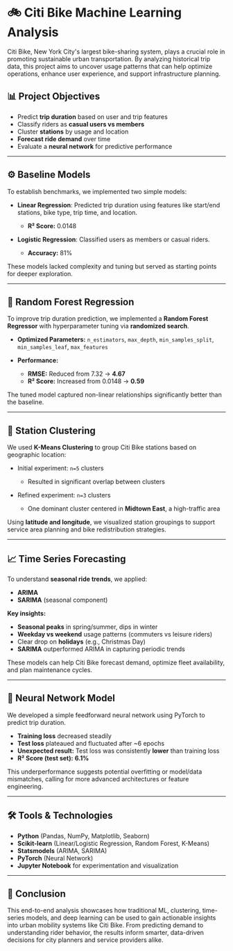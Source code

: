 # 🚲 Citi Bike Machine Learning Analysis

Citi Bike, New York City's largest bike-sharing system, plays a crucial role in promoting sustainable urban transportation. By analyzing historical trip data, this project aims to uncover usage patterns that can help optimize operations, enhance user experience, and support infrastructure planning.

## 📊 Project Objectives

* Predict **trip duration** based on user and trip features
* Classify riders as **casual users vs members**
* Cluster **stations** by usage and location
* **Forecast ride demand** over time
* Evaluate a **neural network** for predictive performance

---

## ⚙️ Baseline Models

To establish benchmarks, we implemented two simple models:

* **Linear Regression**: Predicted trip duration using features like start/end stations, bike type, trip time, and location.

  * **R² Score:** 0.0148
* **Logistic Regression**: Classified users as members or casual riders.

  * **Accuracy:** 81%

These models lacked complexity and tuning but served as starting points for deeper exploration.

---

## 🌲 Random Forest Regression

To improve trip duration prediction, we implemented a **Random Forest Regressor** with hyperparameter tuning via **randomized search**.

* **Optimized Parameters:** `n_estimators`, `max_depth`, `min_samples_split`, `min_samples_leaf`, `max_features`
* **Performance:**

  * **RMSE:** Reduced from 7.32 → **4.67**
  * **R² Score:** Increased from 0.0148 → **0.59**

The tuned model captured non-linear relationships significantly better than the baseline.

---

## 📍 Station Clustering

We used **K-Means Clustering** to group Citi Bike stations based on geographic location:

* Initial experiment: `n=5` clusters

  * Resulted in significant overlap between clusters
* Refined experiment: `n=3` clusters

  * One dominant cluster centered in **Midtown East**, a high-traffic area

Using **latitude and longitude**, we visualized station groupings to support service area planning and bike redistribution strategies.

---

## 📈 Time Series Forecasting

To understand **seasonal ride trends**, we applied:

* **ARIMA**
* **SARIMA** (seasonal component)

**Key insights:**

* **Seasonal peaks** in spring/summer, dips in winter
* **Weekday vs weekend** usage patterns (commuters vs leisure riders)
* Clear drop on **holidays** (e.g., Christmas Day)
* **SARIMA** outperformed ARIMA in capturing periodic trends

These models can help Citi Bike forecast demand, optimize fleet availability, and plan maintenance cycles.

---

## 🧠 Neural Network Model

We developed a simple feedforward neural network using PyTorch to predict trip duration.

* **Training loss** decreased steadily
* **Test loss** plateaued and fluctuated after \~6 epochs
* **Unexpected result:** Test loss was consistently **lower** than training loss
* **R² Score (test set):** **6.1%**

This underperformance suggests potential overfitting or model/data mismatches, calling for more advanced architectures or feature engineering.

---

## 🛠️ Tools & Technologies

* **Python** (Pandas, NumPy, Matplotlib, Seaborn)
* **Scikit-learn** (Linear/Logistic Regression, Random Forest, K-Means)
* **Statsmodels** (ARIMA, SARIMA)
* **PyTorch** (Neural Network)
* **Jupyter Notebook** for experimentation and visualization

---

## 📌 Conclusion

This end-to-end analysis showcases how traditional ML, clustering, time-series models, and deep learning can be used to gain actionable insights into urban mobility systems like Citi Bike. From predicting demand to understanding rider behavior, the results inform smarter, data-driven decisions for city planners and service providers alike.
